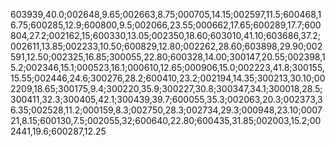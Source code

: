 603939,40.0;002648,9.65;002663,8.75;000705,14.15;002597,11.5;600468,16.75;600285,12.9;600800,9.5;002066,23.55;000662,17.65;600289,17.7;600804,27.2;002162,15;600330,13.05;002350,18.60;603010,41.10;603686,37.2;002611,13.85;002233,10.50;600829,12.80;002262,28.60;603898,29.90;002591,12.50;002325,16.85;300055,22.80;600328,14.00;300147,20.55;002398,15.2;002346,15.1;000523,16.1;000610,12.65;000906,15.0;002223,41.8;300155,15.55;002446,24.6;300276,28.2;600410,23.2;002194,14.35;300213,30.10;002209,18.65;300175,9.4;300220,35.9;300227,30.8;300347,34.1;300018,28.5;300411,32.3;300405,42.1;300439,39.7;600055,35.3;002063,20.3;002373,36.35;002528,11.2;000159,8.3;002750,28.3;002734,29.3;000948,23.10;000721,8.15;600130,7.5;002055,32;600640,22.80;600435,31.85;002003,15.2;002441,19.6;600287,12.25

